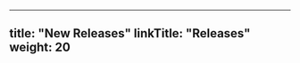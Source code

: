 ______________________________________________________________________

## title: "New Releases" linkTitle: "Releases" weight: 20
